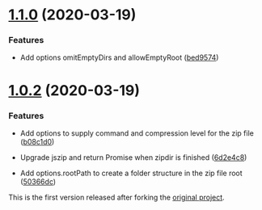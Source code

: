 # [1.1.0](https://github.com/prantlf/node-zip-dir/compare/v1.0.2...v1.1.0) (2020-03-19)

### Features

* Add options omitEmptyDirs and allowEmptyRoot ([bed9574](https://github.com/prantlf/node-zip-dir/commit/bed9574e53eca77b8e8fd76b3d59e513d229c919))

# [1.0.2](https://github.com/prantlf/node-zip-dir/compare/v1.0.0...v1.1.2) (2020-03-19)

### Features

* Add options to supply command and compression level for the zip file ([b08c1d0](https://github.com/prantlf/node-zip-dir/commit/b08c1d0da7b176eb52337c14bb8614d175ea300c))

* Upgrade jszip and return Promise when zipdir is finished ([6d2e4c8](https://github.com/prantlf/node-zip-dir/commit/6d2e4c896f8b92c1f79ecf9de09442aa21c0eafe))

* Add options.rootPath to create a folder structure in the zip file root ([50366dc](https://github.com/prantlf/node-zip-dir/commit/50366dc72ae7349fab4ae7181f6c01f55917be42))

This is the first version released after forking the [original project](https://github.com/jsantell/node-zip-dir).
